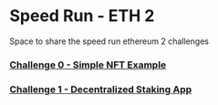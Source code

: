 # Speed Run - ETH 2
Space to share the speed run ethereum 2 challenges

### [Challenge 0 - Simple NFT Example](https://nft-challenge-cf3k897ka-lucas-projects-f019a71a.vercel.app/)
### [Challenge 1 - Decentralized Staking App](https://decentralized-staking-av4wjzyjp-lucas-projects-f019a71a.vercel.app/)

